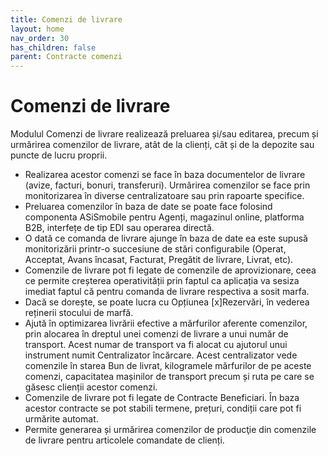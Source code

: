 ```yaml
---
title: Comenzi de livrare
layout: home
nav_order: 30
has_children: false
parent: Contracte comenzi
---
```

# Comenzi de livrare

Modulul Comenzi de livrare realizează preluarea și/sau editarea, precum și urmărirea comenzilor de livrare, atât de la clienți, cât și de la depozite sau puncte de lucru proprii.

- Realizarea acestor comenzi se face în baza documentelor de livrare (avize, facturi, bonuri, transferuri). Urmărirea comenzilor se face prin monitorizarea în diverse centralizatoare sau prin rapoarte specifice.
- Preluarea comenzilor în baza de date se poate face folosind componenta ASiSmobile pentru Agenți, magazinul online, platforma B2B, interfețe de tip EDI sau operarea directă.
- O dată ce comanda de livrare ajunge în baza de date ea este supusă monitorizării printr-o succesiune de stări configurabile (Operat, Acceptat, Avans încasat, Facturat, Pregătit de livrare, Livrat, etc).
- Comenzile de livrare pot fi legate de comenzile de aprovizionare, ceea ce permite creșterea operativității prin faptul ca aplicația va sesiza imediat faptul că pentru comanda de livrare respectiva a sosit marfa.
- Dacă se dorește, se poate lucra cu Opțiunea [x]Rezervări, în vederea reținerii stocului de marfă.
- Ajută în optimizarea livrării efective a mărfurilor aferente comenzilor, prin alocarea în dreptul unei comenzi de livrare a unui număr de transport. Acest numar de transport va fi alocat cu ajutorul unui instrument numit Centralizator încărcare. Acest centralizator vede comenzile în starea Bun de livrat, kilogramele mărfurilor de pe aceste comenzi, capacitatea mașinilor de transport precum și ruta pe care se găsesc clienții acestor comenzi.
- Comenzile de livrare pot fi legate de Contracte Beneficiari. În baza acestor contracte se pot stabili termene, prețuri, condiții care pot fi urmărite automat.
- Permite generarea și urmărirea comenzilor de producţie din comenzile de livrare pentru articolele comandate de clienți.
